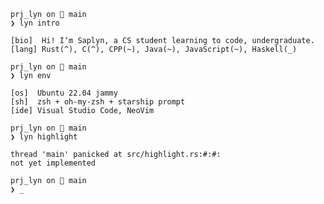 ```
prj_lyn on  main
❯ lyn intro

[bio]  Hi! I‘m Saplyn, a CS student learning to code, undergraduate.
[lang] Rust(^), C(^), CPP(~), Java(~), JavaScript(~), Haskell(_)

prj_lyn on  main
❯ lyn env

[os]  Ubuntu 22.04 jammy
[sh]  zsh + oh-my-zsh + starship prompt
[ide] Visual Studio Code, NeoVim

prj_lyn on  main
❯ lyn highlight

thread 'main' panicked at src/highlight.rs:#:#:
not yet implemented

prj_lyn on  main
❯ _
```

<!---
- 👀 I’m interested in ...
- 🌱 I’m currently learning ...
- 💞️ I’m looking to collaborate on ...
- 📫 How to reach me ...

Saplyn/Saplyn is a ✨ special ✨ repository because its `README.md` (this file) appears on your GitHub profile.
You can click the Preview link to take a look at your changes.
--->
